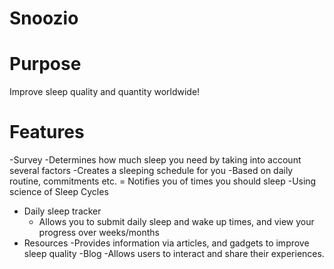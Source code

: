 # Snoozio

# Purpose
Improve sleep quality and quantity worldwide! 

# Features
 -Survey
   -Determines how much sleep you need by taking into account several factors
 -Creates a sleeping schedule for you
   -Based on daily routine, commitments etc.
= Notifies you of times you should sleep
   -Using science of Sleep Cycles
- Daily sleep tracker
   - Allows you to submit daily sleep and wake up times, and view your progress over weeks/months
- Resources
  -Provides information via articles, and gadgets to improve sleep quality
 -Blog
  -Allows users to interact and share their experiences.
 
